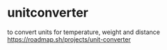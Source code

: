 # unitconverter
to convert units for temperature, weight and distance
https://roadmap.sh/projects/unit-converter

